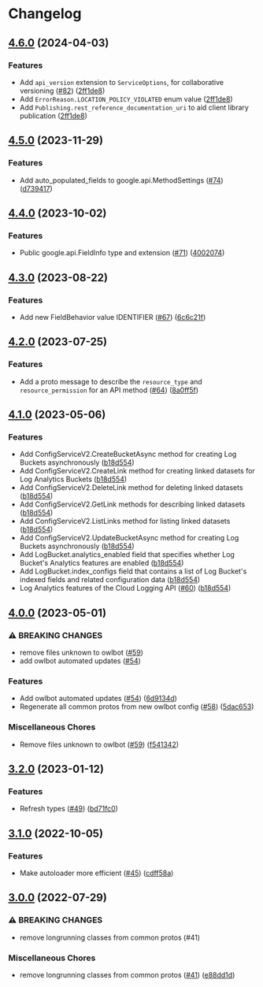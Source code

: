 # Changelog

## [4.6.0](https://github.com/googleapis/common-protos-php/compare/v4.5.0...v4.6.0) (2024-04-03)


### Features

* Add `api_version` extension to `ServiceOptions`, for collaborative versioning ([#82](https://github.com/googleapis/common-protos-php/issues/82)) ([2ff1de8](https://github.com/googleapis/common-protos-php/commit/2ff1de8c6ffa2b125f502516cbad1315264a9b7b))
* Add `ErrorReason.LOCATION_POLICY_VIOLATED` enum value ([2ff1de8](https://github.com/googleapis/common-protos-php/commit/2ff1de8c6ffa2b125f502516cbad1315264a9b7b))
* Add `Publishing.rest_reference_documentation_uri` to aid client library publication ([2ff1de8](https://github.com/googleapis/common-protos-php/commit/2ff1de8c6ffa2b125f502516cbad1315264a9b7b))

## [4.5.0](https://github.com/googleapis/common-protos-php/compare/v4.4.0...v4.5.0) (2023-11-29)


### Features

* Add auto_populated_fields to google.api.MethodSettings ([#74](https://github.com/googleapis/common-protos-php/issues/74)) ([d739417](https://github.com/googleapis/common-protos-php/commit/d7394176eb95f0e92af4e93746dba8f515ba9bc2))

## [4.4.0](https://github.com/googleapis/common-protos-php/compare/v4.3.0...v4.4.0) (2023-10-02)


### Features

* Public google.api.FieldInfo type and extension ([#71](https://github.com/googleapis/common-protos-php/issues/71)) ([4002074](https://github.com/googleapis/common-protos-php/commit/40020744c65e7561dec08e1cd2994afcc51ec771))

## [4.3.0](https://github.com/googleapis/common-protos-php/compare/v4.2.0...v4.3.0) (2023-08-22)


### Features

* Add new FieldBehavior value IDENTIFIER ([#67](https://github.com/googleapis/common-protos-php/issues/67)) ([6c6c21f](https://github.com/googleapis/common-protos-php/commit/6c6c21fc4a2f4711aeddad11082ed17acaf4733c))

## [4.2.0](https://github.com/googleapis/common-protos-php/compare/v4.1.0...v4.2.0) (2023-07-25)


### Features

* Add a proto message to describe the `resource_type` and `resource_permission` for an API method ([#64](https://github.com/googleapis/common-protos-php/issues/64)) ([8a0ff5f](https://github.com/googleapis/common-protos-php/commit/8a0ff5f9ffcf3683fc4718e85e97f45a001a1925))

## [4.1.0](https://github.com/googleapis/common-protos-php/compare/v4.0.0...v4.1.0) (2023-05-06)


### Features

* Add ConfigServiceV2.CreateBucketAsync method for creating Log Buckets asynchronously ([b18d554](https://github.com/googleapis/common-protos-php/commit/b18d55421cbe1e55d62b5d149e56be23db8c4286))
* Add ConfigServiceV2.CreateLink method for creating linked datasets for Log Analytics Buckets ([b18d554](https://github.com/googleapis/common-protos-php/commit/b18d55421cbe1e55d62b5d149e56be23db8c4286))
* Add ConfigServiceV2.DeleteLink method for deleting linked datasets ([b18d554](https://github.com/googleapis/common-protos-php/commit/b18d55421cbe1e55d62b5d149e56be23db8c4286))
* Add ConfigServiceV2.GetLink methods for describing linked datasets ([b18d554](https://github.com/googleapis/common-protos-php/commit/b18d55421cbe1e55d62b5d149e56be23db8c4286))
* Add ConfigServiceV2.ListLinks method for listing linked datasets ([b18d554](https://github.com/googleapis/common-protos-php/commit/b18d55421cbe1e55d62b5d149e56be23db8c4286))
* Add ConfigServiceV2.UpdateBucketAsync method for creating Log Buckets asynchronously ([b18d554](https://github.com/googleapis/common-protos-php/commit/b18d55421cbe1e55d62b5d149e56be23db8c4286))
* Add LogBucket.analytics_enabled field that specifies whether Log Bucket's Analytics features are enabled ([b18d554](https://github.com/googleapis/common-protos-php/commit/b18d55421cbe1e55d62b5d149e56be23db8c4286))
* Add LogBucket.index_configs field that contains a list of Log Bucket's indexed fields and related configuration data ([b18d554](https://github.com/googleapis/common-protos-php/commit/b18d55421cbe1e55d62b5d149e56be23db8c4286))
* Log Analytics features of the Cloud Logging API ([#60](https://github.com/googleapis/common-protos-php/issues/60)) ([b18d554](https://github.com/googleapis/common-protos-php/commit/b18d55421cbe1e55d62b5d149e56be23db8c4286))

## [4.0.0](https://github.com/googleapis/common-protos-php/compare/v3.2.0...v4.0.0) (2023-05-01)


### ⚠ BREAKING CHANGES

* remove files unknown to owlbot ([#59](https://github.com/googleapis/common-protos-php/issues/59))
* add owlbot automated updates ([#54](https://github.com/googleapis/common-protos-php/issues/54))

### Features

* Add owlbot automated updates ([#54](https://github.com/googleapis/common-protos-php/issues/54)) ([6d9134d](https://github.com/googleapis/common-protos-php/commit/6d9134d2f927e9c4aa3165e823477e25ef8ff38f))
* Regenerate all common protos from new owlbot config ([#58](https://github.com/googleapis/common-protos-php/issues/58)) ([5dac653](https://github.com/googleapis/common-protos-php/commit/5dac653bdd60c4dbaec45e73e0ec487e5aeac9b1))


### Miscellaneous Chores

* Remove files unknown to owlbot ([#59](https://github.com/googleapis/common-protos-php/issues/59)) ([f541342](https://github.com/googleapis/common-protos-php/commit/f54134263a142e278c56f5e03e5a3d8c6f72aac3))

## [3.2.0](https://github.com/googleapis/common-protos-php/compare/v3.1.0...v3.2.0) (2023-01-12)


### Features

* Refresh types ([#49](https://github.com/googleapis/common-protos-php/issues/49)) ([bd71fc0](https://github.com/googleapis/common-protos-php/commit/bd71fc05cbca1ccd94b71a42c227f0d69c688f07))

## [3.1.0](https://github.com/googleapis/common-protos-php/compare/v3.0.0...v3.1.0) (2022-10-05)


### Features

* Make autoloader more efficient ([#45](https://github.com/googleapis/common-protos-php/issues/45)) ([cdff58a](https://github.com/googleapis/common-protos-php/commit/cdff58a3ff6c42e461f18f14c0bbd8e171456924))

## [3.0.0](https://github.com/googleapis/common-protos-php/compare/2.1.0...v3.0.0) (2022-07-29)


### ⚠ BREAKING CHANGES

* remove longrunning classes from common protos (#41)

### Miscellaneous Chores

* remove longrunning classes from common protos ([#41](https://github.com/googleapis/common-protos-php/issues/41)) ([e88dd1d](https://github.com/googleapis/common-protos-php/commit/e88dd1d5dfef93358dc0bd7f3d62d09bbfd750b6))
